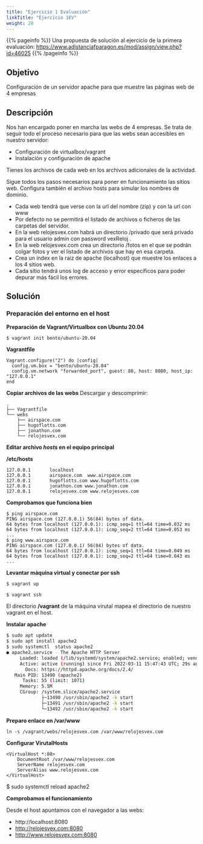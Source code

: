 ```yaml
---
title: "Ejercicio 1 Evaluación"
linkTitle: "Ejercicio 1EV"
weight: 20
---
```



{{% pageinfo %}}
Una propuesta de solución al ejercicio de la primera evaluación: 
https://www.adistanciafparagon.es/mod/assign/view.php?id=46025
{{% /pageinfo %}}


## Objetivo
Configuración de un servidor apache para que muestre las páginas web de 4 empresas

## Descripción

Nos han encargado poner en marcha las webs de 4 empresas. Se trata de seguir todo el proceso necesario para que las webs sean accesibles en nuestro servidor:

* Configuración de virtualbox/vagrant
* Instalación y configuración de apache

Tienes los archivos de cada web en los archivos adicionales de la actividad. 

Sigue todos los pasos necesarios para poner en funcionamiento las sitios web. Configura también el archivo hosts para simular los nombres de dominio.

* Cada web tendrá que verse con la url del nombre (zip) y con la url con www
* Por defecto no se permitirá el listado de archivos o ficheros de las carpetas del servidor. 
* En la web relojesvex.com habrá un directorio /privado que será privado para el usuario admin con password vexReloj .
* En la web relojesvex.com crea un directorio /fotos en el que se podrán colgar fotos y ver el listado de archivos que hay en esa carpeta. 
* Crea un index en la raiz de apache (localhost) que muestre los enlaces a los 4 sitios web.
* Cada sitio tendrá unos log de acceso y error específicos para poder depurar más fácil los errores. 

## Solución

### Preparación del entorno en el host

**Preparación de Vagrant/Virtualbox con Ubuntu 20.04**
```
$ vagrant init bento/ubuntu-20.04
```

**Vagrantfile**
```
Vagrant.configure("2") do |config|
  config.vm.box = "bento/ubuntu-20.04"
  config.vm.network "forwarded_port", guest: 80, host: 8080, host_ip: "127.0.0.1"
end
```
**Copiar archivos de las webs**
Descargar y descomprimir:

```
.
├── Vagrantfile
└── webs
    ├── airspace.com
    ├── hugoflotts.com
    ├── jonathon.com
    └── relojesvex.com
```
**Editar archivo *hosts* en el equipo principal**

**/etc/hosts**
```
127.0.0.1       localhost
127.0.0.1       airspace.com  www.airspace.com
127.0.0.1       hugoflotts.com www.hugoflotts.com
127.0.0.1       jonathon.com www.jonathon.com
127.0.0.1       relojesvex.com www.relojesvex.com
```
**Comprobamos que funciona bien**
```
$ ping airspace.com
PING airspace.com (127.0.0.1) 56(84) bytes of data.
64 bytes from localhost (127.0.0.1): icmp_seq=1 ttl=64 time=0.032 ms
64 bytes from localhost (127.0.0.1): icmp_seq=2 ttl=64 time=0.053 ms
...
$ ping www.airspace.com
PING airspace.com (127.0.0.1) 56(84) bytes of data.
64 bytes from localhost (127.0.0.1): icmp_seq=1 ttl=64 time=0.049 ms
64 bytes from localhost (127.0.0.1): icmp_seq=2 ttl=64 time=0.043 ms
...

```

**Levantar máquina virtual y conectar por ssh**
``` bash
$ vagrant up

$ vagrant ssh
```
El directorio **/vagrant** de la máquina virutal mapea el directorio de nuestro vagrant en el host.

**Instalar apache**

```bash
$ sudo apt update
$ sudo apt install apache2
$ sudo systemctl  status apache2
● apache2.service - The Apache HTTP Server
     Loaded: loaded (/lib/systemd/system/apache2.service; enabled; vendor preset: enabled)
     Active: active (running) since Fri 2022-03-11 15:47:43 UTC; 29s ago
       Docs: https://httpd.apache.org/docs/2.4/
   Main PID: 13490 (apache2)
      Tasks: 55 (limit: 1071)
     Memory: 5.5M
     CGroup: /system.slice/apache2.service
             ├─13490 /usr/sbin/apache2 -k start
             ├─13491 /usr/sbin/apache2 -k start
             └─13492 /usr/sbin/apache2 -k start
```

**Preparo enlace en /var/www**
``` 
ln -s /vagrant/webs/relojesvex.com /var/www/relojesvex.com
``` 

**Configurar VirutalHosts**

```apache2
<VirtualHost *:80>
	DocumentRoot /var/www/relojesvex.com
    ServerName relojesvex.com
    ServerAlias www.relojesvex.com
</VirtualHost>
```
$ sudo systemctl reload apache2

**Comprobamos el funcionamiento**
 
Desde el host apuntamos con el navegador a las webs:

* http://localhost:8080
* http://relojesvex.com:8080
* http://www.relojesvex.com:8080
